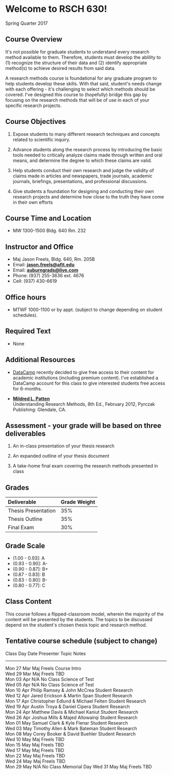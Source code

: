 # Welcome to RSCH 630!
Spring Quarter 2017  

## Course Overview

It's not possible for graduate students to understand every research method available to them.  Therefore, students must develop the ablility to (1) recognize the structure of their data and (2) identify appropriate method(s) to achieve desired results from said data.

A research methods course is foundational for any graduate program to help students develop these skills. With that said, student's needs change with each offering - it's challenging to select which methods should be covered.  I've designed this course to (hopefully) bridge this gap by focusing on the research methods that will be of use in each of your specific research projects.

## Course Objectives

1. Expose students to many different research techniques and concepts related to scientific inquiry. 

2. Advance students along the research process by introducing the basic tools needed to critically analyze claims made through written and oral means, and determine the degree to which these claims are valid.

3. Help students conduct their own research and judge the validity of claims made in articles and newspapers, trade journals, academic journals, briefings, presentations, and professional discussions.

4. Give students a foundation for designing and conducting their own research projects and determine how close to the truth they have come in their own efforts 

## Course Time and Location

- MW 1300-1500 Bldg. 640 Rm. 232

## Instructor and Office

- Maj Jason Freels, Bldg. 640, Rm. 205B
- Email: <a href="mailto:jason.freels@afit.edu" target="_top"><b>jason.freels@afit.edu</b></a>
- Email: <a href="mailto:auburngrads@live.com" target="_top"><b>auburngrads@live.com</b></a>
- Phone: (937) 255-3636 ext. 4676
- Cell:  (937) 430-6619

## Office hours

- MTWF 1000-1100 or by appt. (subject to change depending on student schedules).

## Required Text

- None

## Additional Resources

- [DataCamp](https://www.datacamp.com/) recently decided to give free access to their content for academic institutions (including premium content).  I've established a DataCamp account for this class to give interested students free access for 6-months.   
	 
- [__Mildred L. Patten__](http://www.amazon.com/Understanding-Research-Methods-Overview-Essentials/dp/1936523000)<br/>Understanding Research Methods, 8th Ed., February 2012, Pyrczak Publishing:  Glendale, CA.

## Assessment -  your grade will be based on three deliverables

1. An in-class presentation of your thesis research

2. An expanded outline of your thesis document

3. A take-home final exam covering the research methods presented in class

## Grades



|Deliverable                  |Grade Weight |
|:----------------------------|:------------|
|Thesis Presentation          |35%          |
|Thesis Outline               |35%          |
|Final Exam                   |30%          |

## Grade Scale

- (1.00 - 0.93]: A
- (0.93 - 0.90]: A-
- (0.90 - 0.87]: B+
- (0.87 - 0.83]: B
- (0.83 - 0.80]: B-
- (0.80 - 0.77]: C

## Class Content

This course follows a flipped-classroom model, wherein the majority of the content will be presented by the students.  The topics to be discussed depend on the student's chosen thesis topic and research method.

## Tentative course schedule (subject to change)



Class Day   Date     Presenter                             Topic              Notes 
----------  -------  ------------------------------------  -----------------  ------
Mon         27 Mar   Maj Freels                            Course Intro                      
Wed         29 Mar   Maj Freels                            TBD                      
Mon         03 Apr   N/A                                   No Class           Science of Test      
Wed         05 Apr   N/A                                   No Class           Science of Test      
Mon         10 Apr   Philip Ramsey & John McCrea           Student Research         
Wed         12 Apr   Jared Erickson & Martin Span          Student Research         
Mon         17 Apr   Christopher Edlund & Michael Felten   Student Research         
Wed         19 Apr   Austin Troya & Daniel Cipera          Student Research         
Mon         24 Apr   Matthew Davis & Michael Kaniut        Student Research         
Wed         26 Apr   Joshua Mills & Majed Altowairqi       Student Research         
Mon         01 May   Samuel Clark & Kyle Flenar            Student Research         
Wed         03 May   Timothy Allen & Mark Bateman          Student Research         
Mon         08 May   Corey Booker & David Buehler          Student Research         
Wed         10 May   Maj Freels                            TBD                      
Mon         15 May   Maj Freels                            TBD                      
Wed         17 May   Maj Freels                            TBD                      
Mon         22 May   Maj Freels                            TBD                      
Wed         24 May   Maj Freels                            TBD                      
Mon         29 May   N/A                                   No Class           Memorial Day
Wed         31 May   Maj Freels                            TBD             
